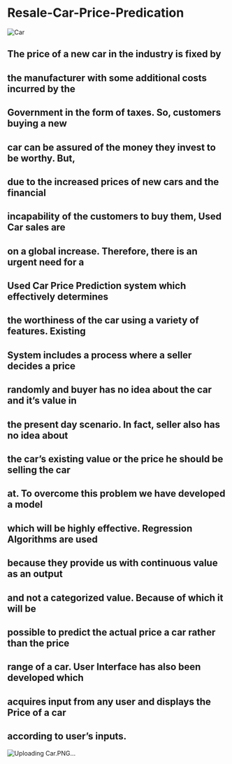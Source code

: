 # Resale-Car-Price-Predication


![Car](https://user-images.githubusercontent.com/93221488/173780687-a25903a9-f10d-41cd-899b-fc619cb1f232.PNG)


## The price of a new car in the industry is fixed by
## the manufacturer with some additional costs incurred by the
## Government in the form of taxes. So, customers buying a new
## car can be assured of the money they invest to be worthy. But,
## due to the increased prices of new cars and the financial
## incapability of the customers to buy them, Used Car sales are
## on a global increase. Therefore, there is an urgent need for a
## Used Car Price Prediction system which effectively determines
## the worthiness of the car using a variety of features. Existing
## System includes a process where a seller decides a price
## randomly and buyer has no idea about the car and it’s value in
## the present day scenario. In fact, seller also has no idea about
## the car’s existing value or the price he should be selling the car
## at. To overcome this problem we have developed a model
## which will be highly effective. Regression Algorithms are used
## because they provide us with continuous value as an output
## and not a categorized value. Because of which it will be
## possible to predict the actual price a car rather than the price
## range of a car. User Interface has also been developed which
## acquires input from any user and displays the Price of a car
## according to user’s inputs.

![Uploading Car.PNG…]()

